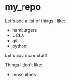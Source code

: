 # my_repo

Let's add a list of things I like: 
+ hamburgers
+ UCLA
+ git
+ python!

Let's add more stuff!

Things I don't like:

+ mosquitoes
